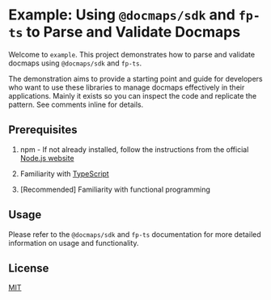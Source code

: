 # Example: Using `@docmaps/sdk` and `fp-ts` to Parse and Validate Docmaps

Welcome to `example`. This project demonstrates how to parse and validate docmaps using `@docmaps/sdk` and `fp-ts`. 

The demonstration aims to provide a starting point and guide for developers who want to use these libraries to manage docmaps effectively in their applications.
Mainly it exists so you can inspect the code and replicate the pattern. See comments inline
for details.

## Prerequisites

1. npm - If not already installed, follow the instructions from the official [Node.js website](https://nodejs.org/en/)

2. Familiarity with [TypeScript](https://www.typescriptlang.org/)

3. [Recommended] Familiarity with functional programming

## Usage

Please refer to the `@docmaps/sdk` and `fp-ts` documentation for more detailed information on usage and functionality.

## License

[MIT](https://choosealicense.com/licenses/mit/)
